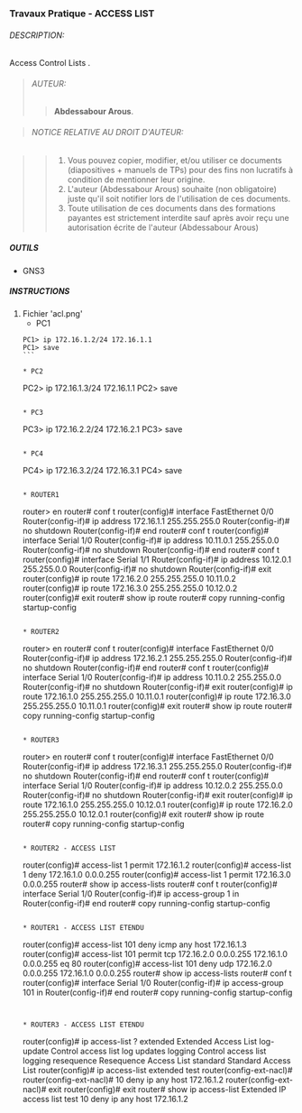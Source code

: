 ### Travaux Pratique - ACCESS LIST

###### DESCRIPTION:
Access Control Lists .

> ###### AUTEUR:
> > **Abdessabour Arous**.


> ###### NOTICE RELATIVE AU DROIT D'AUTEUR:

> >  1. Vous pouvez copier, modifier, et/ou utiliser ce documents (diapositives + manuels de TPs) pour des fins non lucratifs à condition de mentionner leur origine.
> >  2. L'auteur (Abdessabour Arous) souhaite (non obligatoire) juste qu'il soit notifier lors de l'utilisation de ces documents.
> >  3. Toute utilisation de ces documents dans des formations payantes est strictement interdite sauf après avoir reçu une autorisation écrite de l'auteur (Abdessabour Arous)


##### OUTILS
- GNS3

##### INSTRUCTIONS
1. Fichier 'acl.png'
	* PC1
	````
	PC1> ip 172.16.1.2/24 172.16.1.1
	PC1> save
	```
	
	* PC2
	````
	PC2> ip 172.16.1.3/24 172.16.1.1
	PC2> save
	```
	
	* PC3
	````
	PC3> ip 172.16.2.2/24 172.16.2.1
	PC3> save
	```
	
	* PC4
	````
	PC4> ip 172.16.3.2/24 172.16.3.1
	PC4> save
	```
	
	* ROUTER1
	````
	router> en
	router# conf t
	router(config)# interface FastEthernet 0/0
	Router(config-if)# ip address 172.16.1.1 255.255.255.0
	Router(config-if)# no shutdown
	Router(config-if)# end
	router# conf t
	router(config)# interface Serial 1/0
	Router(config-if)# ip address 10.11.0.1 255.255.0.0
	Router(config-if)# no shutdown
	Router(config-if)# end
	router# conf t
	router(config)# interface Serial 1/1
	Router(config-if)# ip address 10.12.0.1 255.255.0.0
	Router(config-if)# no shutdown
	Router(config-if)# exit
	router(config)# ip route 172.16.2.0 255.255.255.0 10.11.0.2
	router(config)# ip route 172.16.3.0 255.255.255.0 10.12.0.2
	router(config)# exit
	router# show ip route
	router# copy running-config startup-config
	```
	
	* ROUTER2
	````
	router> en
	router# conf t
	router(config)# interface FastEthernet 0/0
	Router(config-if)# ip address 172.16.2.1 255.255.255.0
	Router(config-if)# no shutdown
	Router(config-if)# end
	router# conf t
	router(config)# interface Serial 1/0
	Router(config-if)# ip address 10.11.0.2 255.255.0.0
	Router(config-if)# no shutdown
	Router(config-if)# exit
	router(config)# ip route 172.16.1.0 255.255.255.0 10.11.0.1
	router(config)# ip route 172.16.3.0 255.255.255.0 10.11.0.1
	router(config)# exit
	router# show ip route
	router# copy running-config startup-config
	```
	
	* ROUTER3
	````
	router> en
	router# conf t
	router(config)# interface FastEthernet 0/0
	Router(config-if)# ip address 172.16.3.1 255.255.255.0
	Router(config-if)# no shutdown
	Router(config-if)# end
	router# conf t
	router(config)# interface Serial 1/0
	Router(config-if)# ip address 10.12.0.2 255.255.0.0
	Router(config-if)# no shutdown
	Router(config-if)# exit
	router(config)# ip route 172.16.1.0 255.255.255.0 10.12.0.1
	router(config)# ip route 172.16.2.0 255.255.255.0 10.12.0.1
	router(config)# exit
	router# show ip route
	router# copy running-config startup-config
	```
	
	* ROUTER2 - ACCESS LIST
	```
	router(config)# access-list 1 permit 172.16.1.2
	router(config)# access-list 1 deny 172.16.1.0 0.0.0.255
	router(config)# access-list 1 permit 172.16.3.0 0.0.0.255
	router# show ip access-lists
	router# conf t
	router(config)# interface Serial 1/0
	Router(config-if)# ip access-group 1 in
	Router(config-if)# end
	router# copy running-config startup-config
	```
	
	* ROUTER1 - ACCESS LIST ETENDU
	```
	router(config)# access-list 101 deny icmp any host 172.16.1.3
	router(config)# access-list 101 permit tcp 172.16.2.0 0.0.0.255 172.16.1.0 0.0.0.255 eq 80
	router(config)# access-list 101 deny udp 172.16.2.0 0.0.0.255 172.16.1.0 0.0.0.255
	router# show ip access-lists
	router# conf t
	router(config)# interface Serial 1/0
	Router(config-if)# ip access-group 101 in
	Router(config-if)# end
	router# copy running-config startup-config
	```
	
	
	* ROUTER3 - ACCESS LIST ETENDU
	```
	router(config)# ip access-list ?
 		extended        Extended Access List
 		log-update      Control access list log updates
 		logging         Control access list logging
		resequence      Resequence Access List
		standard        Standard Access List
	router(config)# ip access-list extended test 
	router(config-ext-nacl)#
	router(config-ext-nacl)# 10 deny ip any host 172.16.1.2
	router(config-ext-nacl)# exit
	router(config)# exit
	router# show ip access-list
	Extended IP access list test
    	10 deny ip any host 172.16.1.2
	```